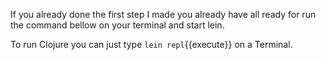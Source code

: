 If you already done the first step I made you already have all ready for run the command bellow on your terminal and start lein.

To run Clojure you can just type `lein repl`{{execute}} on a Terminal.